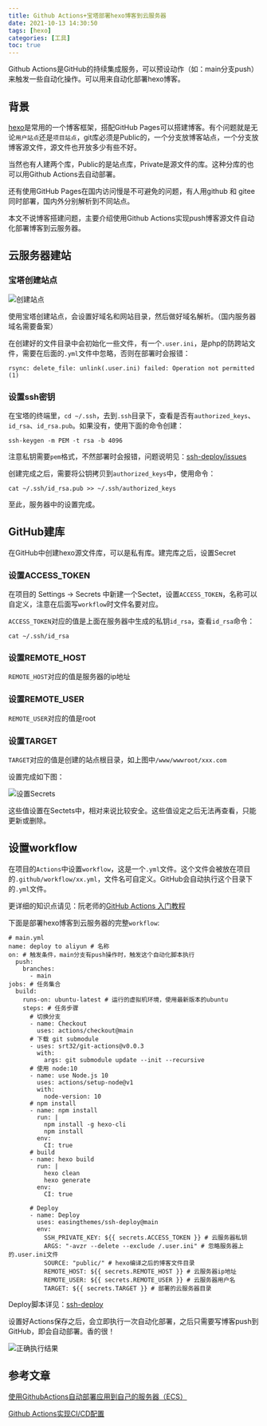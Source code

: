 ```yaml
---
title: Github Actions+宝塔部署hexo博客到云服务器
date: 2021-10-13 14:30:50
tags: [hexo]
categories: [工具]
toc: true
---
```


Github Actions是GitHub的持续集成服务，可以预设动作（如：main分支push）来触发一些自动化操作。可以用来自动化部署hexo博客。

<!--more-->

## 背景

[hexo](https://hexo.io/zh-cn/)是常用的一个博客框架，搭配GitHub Pages可以搭建博客。有个问题就是无论`用户站点`还是`项目站点`，git库必须是Public的，一个分支放博客站点，一个分支放博客源文件，源文件也开放多少有些不好。

当然也有人建两个库，Public的是站点库，Private是源文件的库。这种分库的也可以用Github Actions去自动部署。

还有使用GitHub Pages在国内访问慢是不可避免的问题，有人用github 和 gitee同时部署，国内外分别解析到不同站点。

本文不说博客搭建问题，主要介绍使用Github Actions实现push博客源文件自动化部署博客到云服务器。

## 云服务器建站

### 宝塔创建站点

![创建站点](https://imagedb-1257991841.cos.ap-beijing.myqcloud.com/image-20211014000310019.png)

使用宝塔创建站点，会设置好域名和网站目录，然后做好域名解析。（国内服务器域名需要备案）

在创建好的文件目录中会初始化一些文件，有一个`.user.ini`，是php的防跨站文件，需要在后面的`.yml`文件中忽略，否则在部署时会报错：

```
rsync: delete_file: unlink(.user.ini) failed: Operation not permitted (1)
```

### 设置ssh密钥

在宝塔的终端里，`cd ~/.ssh`，去到`.ssh`目录下，查看是否有`authorized_keys`、`id_rsa`、`id_rsa.pub`。如果没有，使用下面的命令创建：

````shell
ssh-keygen -m PEM -t rsa -b 4096
````

注意私钥需要`pem`格式，不然部署时会报错，问题说明见：[ssh-deploy/issues](https://github.com/easingthemes/ssh-deploy/issues/34)

创建完成之后，需要将公钥拷贝到`authorized_keys`中，使用命令：

```shell
cat ~/.ssh/id_rsa.pub >> ~/.ssh/authorized_keys
```

至此，服务器中的设置完成。

## GitHub建库

在GitHub中创建hexo源文件库，可以是私有库。建完库之后，设置Secret

### 设置ACCESS_TOKEN

在项目的 Settings -> Secrets 中新建一个Sectet，设置`ACCESS_TOKEN`，名称可以自定义，注意在后面写`workflow`时文件名要对应。

`ACCESS_TOKEN`对应的值是上面在服务器中生成的私钥`id_rsa`，查看`id_rsa`命令：

```shell
cat ~/.ssh/id_rsa
```

### 设置REMOTE_HOST

`REMOTE_HOST`对应的值是服务器的ip地址

### 设置REMOTE_USER

`REMOTE_USER`对应的值是root

### 设置TARGET

`TARGET`对应的值是创建的站点根目录，如上图中`/www/wwwroot/xxx.com`

设置完成如下图：

![设置Secrets](https://imagedb-1257991841.cos.ap-beijing.myqcloud.com/image-20211014002208345.png)

这些值设置在Sectets中，相对来说比较安全。这些值设定之后无法再查看，只能更新或删除。

## 设置workflow

在项目的`Actions`中设置`workflow`，这是一个`.yml`文件。这个文件会被放在项目的`.github/workflow/xx.yml`，文件名可自定义。GitHub会自动执行这个目录下的`.yml`文件。

更详细的知识点请见：阮老师的[GitHub Actions 入门教程](https://www.ruanyifeng.com/blog/2019/09/getting-started-with-github-actions.html)

下面是部署hexo博客到云服务器的完整`workflow`:

```shell
# main.yml
name: deploy to aliyun # 名称
on: # 触发条件，main分支有push操作时，触发这个自动化脚本执行
  push:
    branches:
      - main
jobs: # 任务集合
  build:
    runs-on: ubuntu-latest # 运行的虚拟机环境，使用最新版本的ubuntu
    steps: # 任务步骤
      # 切换分支
      - name: Checkout
        uses: actions/checkout@main
      # 下载 git submodule
      - uses: srt32/git-actions@v0.0.3
        with:
          args: git submodule update --init --recursive
      # 使用 node:10
      - name: use Node.js 10
        uses: actions/setup-node@v1
        with:
          node-version: 10
      # npm install
      - name: npm install
        run: |
          npm install -g hexo-cli
          npm install
        env:
          CI: true
      # build
      - name: hexo build
        run: |
          hexo clean
          hexo generate
        env:
          CI: true
          
      # Deploy
      - name: Deploy
        uses: easingthemes/ssh-deploy@main
        env:
          SSH_PRIVATE_KEY: ${{ secrets.ACCESS_TOKEN }} # 云服务器私钥
          ARGS: "-avzr --delete --exclude /.user.ini" # 忽略服务器上的.user.ini文件
          SOURCE: "public/" # hexo编译之后的博客文件目录
          REMOTE_HOST: ${{ secrets.REMOTE_HOST }} # 云服务器ip地址
          REMOTE_USER: ${{ secrets.REMOTE_USER }} # 云服务器用户名
          TARGET: ${{ secrets.TARGET }} # 部署的云服务器目录
```

Deploy脚本详见：[ssh-deploy](https://github.com/easingthemes/ssh-deploy)

设置好Actions保存之后，会立即执行一次自动化部署，之后只需要写博客push到GitHub，即会自动部署。香的很！

![正确执行结果](https://imagedb-1257991841.cos.ap-beijing.myqcloud.com/image-20211014005840650.png)

## 参考文章

[使用GithubActions自动部署应用到自己的服务器（ECS）](https://cloud.tencent.com/developer/article/1720500)

[Github Actions实现CI/CD配置](https://segmentfault.com/a/1190000022990551)

